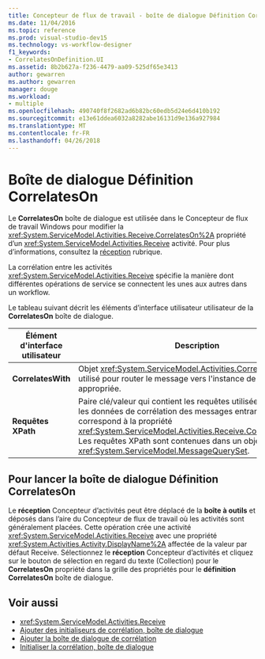 ```yaml
---
title: Concepteur de flux de travail - boîte de dialogue Définition CorrelatesOn
ms.date: 11/04/2016
ms.topic: reference
ms.prod: visual-studio-dev15
ms.technology: vs-workflow-designer
f1_keywords:
- CorrelatesOnDefinition.UI
ms.assetid: 8b2b627a-f236-4479-aa09-525df65e3413
author: gewarren
ms.author: gewarren
manager: douge
ms.workload:
- multiple
ms.openlocfilehash: 490740f8f2682ad6b82bc60edb5d24e6d410b192
ms.sourcegitcommit: e13e61ddea6032a8282abe16131d9e136a927984
ms.translationtype: MT
ms.contentlocale: fr-FR
ms.lasthandoff: 04/26/2018
---
```

# <a name="correlateson-definition-dialog-box"></a>Boîte de dialogue Définition CorrelatesOn

Le **CorrelatesOn** boîte de dialogue est utilisée dans le Concepteur de flux de travail Windows pour modifier la <xref:System.ServiceModel.Activities.Receive.CorrelatesOn%2A> propriété d’un <xref:System.ServiceModel.Activities.Receive> activité. Pour plus d’informations, consultez la [réception](../workflow-designer/receive-activity-designer.md) rubrique.

La corrélation entre les activités <xref:System.ServiceModel.Activities.Receive> spécifie la manière dont différentes opérations de service se connectent les unes aux autres dans un workflow.

Le tableau suivant décrit les éléments d’interface utilisateur utilisateur de la **CorrelatesOn** boîte de dialogue.

|Élément d'interface utilisateur|Description|
|----------------|-----------------|
|**CorrelatesWith**|Objet <xref:System.ServiceModel.Activities.CorrelationHandle> utilisé pour router le message vers l'instance de workflow appropriée.|
|**Requêtes XPath**|Paire clé/valeur qui contient les requêtes utilisées pour extraire les données de corrélation des messages entrants. Cette valeur correspond à la propriété <xref:System.ServiceModel.Activities.Receive.CorrelatesOn%2A>. Les requêtes XPath sont contenues dans un objet <xref:System.ServiceModel.MessageQuerySet>.|

## <a name="to-launch-the-correlateson-dialog-box"></a>Pour lancer la boîte de dialogue Définition CorrelatesOn

Le **réception** Concepteur d’activités peut être déplacé de la **boîte à outils** et déposés dans l’aire du Concepteur de flux de travail où les activités sont généralement placées. Cette opération crée une activité <xref:System.ServiceModel.Activities.Receive> avec une propriété <xref:System.Activities.Activity.DisplayName%2A> affectée de la valeur par défaut Receive. Sélectionnez le **réception** Concepteur d’activités et cliquez sur le bouton de sélection en regard du texte (Collection) pour le **CorrelatesOn** propriété dans la grille des propriétés pour le **définition CorrelatesOn**  boîte de dialogue.

## <a name="see-also"></a>Voir aussi

- <xref:System.ServiceModel.Activities.Receive>
- [Ajouter des initialiseurs de corrélation, boîte de dialogue](../workflow-designer/add-correlationinitializers-dialog-box.md)
- [Ajouter la boîte de dialogue de corrélation](http://msdn.microsoft.com/en-us/9e41a149-e8ab-41b1-8886-ea06a63041b6)
- [Initialiser la corrélation, boîte de dialogue](../workflow-designer/initialize-correlation-dialog-box.md)